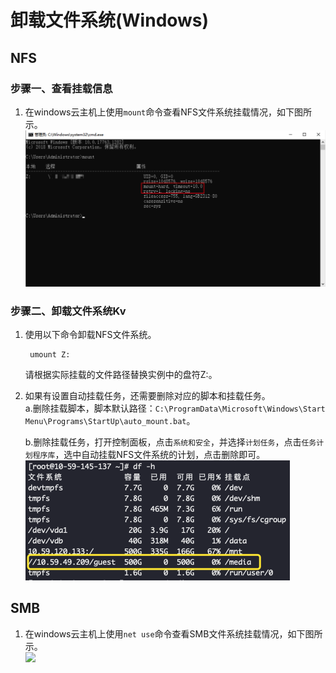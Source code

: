 # 卸载文件系统(Windows)

## NFS

### 步骤一、查看挂载信息

1. 在windows云主机上使用`mount`命令查看NFS文件系统挂载情况，如下图所示。  
![](/images/mount/windows_mount14.png)


### 步骤二、卸载文件系统Kv

1. 使用以下命令卸载NFS文件系统。

        umount Z:
    
    请根据实际挂载的文件路径替换实例中的盘符Z:。

2. 如果有设置自动挂载任务，还需要删除对应的脚本和挂载任务。  
    a.删除挂载脚本，脚本默认路径：`C:\ProgramData\Microsoft\Windows\Start Menu\Programs\StartUp\auto_mount.bat`。   

    b.删除挂载任务，打开控制面板，点击`系统和安全`，并选择`计划任务`，点击`任务计划程序库`，选中自动挂载NFS文件系统的计划，点击删除即可。  
    ![](/images/umount/linux_umount2.png)


## SMB

1. 在windows云主机上使用`net use`命令查看SMB文件系统挂载情况，如下图所示。  
![](/images/mount/windows_umount_smb.png)
